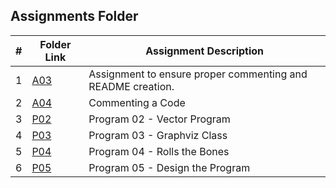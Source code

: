 ##  Assignments Folder

| # | Folder Link | Assignment Description |
|:-:| ----------- | ---------------------- |
| 1 |[A03](https://github.com/apanta0525/2143-OOP-Panta/tree/main/Assignments/A03) |  Assignment to ensure proper commenting and README creation. |
| 2 |[A04](https://github.com/apanta0525/2143-OOP-Panta/tree/main/Assignments/A04) | Commenting a Code |
| 3 |[P02](https://github.com/apanta0525/2143-OOP-Panta/tree/main/Assignments/P02) | Program 02 - Vector Program |
| 4 |[P03](https://github.com/apanta0525/2143-OOP-Panta/tree/main/Assignments/P03) | Program 03 -  Graphviz Class |
| 5 |[P04](https://github.com/apanta0525/2143-OOP-Panta/tree/main/Assignments/P04) | Program 04 - Rolls the Bones |
| 6 |[P05](https://github.com/apanta0525/2143-OOP-Panta/tree/main/Assignments/P04) | Program 05 - Design the Program |
